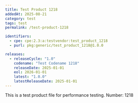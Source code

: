 ```yaml
---
title: Test Product 1218
addedAt: 2025-08-21
category: test
tags: test
permalink: /test-product-1218

identifiers:
  - cpe: cpe:2.3:a:testvendor:test_product_1218
  - purl: pkg:generic/test_product_1218@1.0.0

releases:
  - releaseCycle: "1.0"
    codename: "Test Codename 1218"
    releaseDate: 2025-01-01
    eol: 2026-01-01
    latest: "1.0.0"
    latestReleaseDate: 2025-01-01
---
```


This is a test product file for performance testing. Number: 1218
